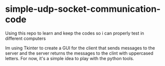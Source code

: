 # simple-udp-socket-communication-code
Using this repo to learn and keep the codes so i can properly test in different computers

Im using Tkinter to create a GUI for the client that sends messages to the server and the server returns the messages to the clint with uppercased letters. For now, it's a simple idea to play with the python tools.

